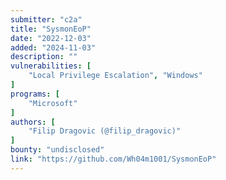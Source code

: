 ```yaml
---
submitter: "c2a"
title: "SysmonEoP"
date: "2022-12-03"
added: "2024-11-03"
description: ""
vulnerabilities: [
    "Local Privilege Escalation", "Windows"
]
programs: [
    "Microsoft"
]
authors: [
    "Filip Dragovic (@filip_dragovic)"
]
bounty: "undisclosed"
link: "https://github.com/Wh04m1001/SysmonEoP"
---
```




